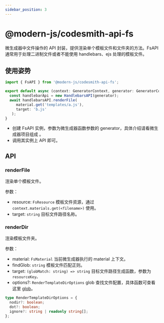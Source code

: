 ```yaml
---
sidebar_position: 3
---
```


# @modern-js/codesmith-api-fs

微生成器中文件操作的 API 封装，提供渲染单个模板文件和文件夹的方法。FsAPI 通常用于处理二进制文件或者不能使用 handlebars、ejs 处理的模板文件。

## 使用姿势

```ts
import { FsAPI } from '@modern-js/codesmith-api-fs';

export default async (context: GeneratorContext, generator: GeneratorCore) => {
  const handlebarApi = new HandlebarsAPI(generator);
  await handlebarsAPI.renderFile(
     material.get('templates/a.js'),
     target: 'b.js'
   );
}
```

- 创建 FsAPI 实例，参数为微生成器函数参数的 generator，具体介绍请看微生成器项目组成 。
- 调用其实例上 API 即可。

## API

### renderFile

渲染单个模板文件。

参数：

- resource: `FsResource` 模板文件资源，通过 `context.materials.get(<filename>)` 使用。
- target: `string` 目标文件路径名称。

### renderDir

渲染模板文件夹。

参数：

- material: `FsMaterial` 当前微生成器执行的 material 上下文。
- findGlob: `string` 模板文件匹配正则。
- target: `(globMatch: string) => string` 目标文件路径生成函数，参数为 `resourceKey。`
- options?: `RenderTemplateDirOptions` glob 查找文件配置，具体函数可查看这里 [glob](https://www.npmjs.com/package/glob)。

```ts
type RenderTemplateDirOptions = {
  nodir?: boolean;
  dot?: boolean;
  ignore?: string | readonly string[];
};
```
